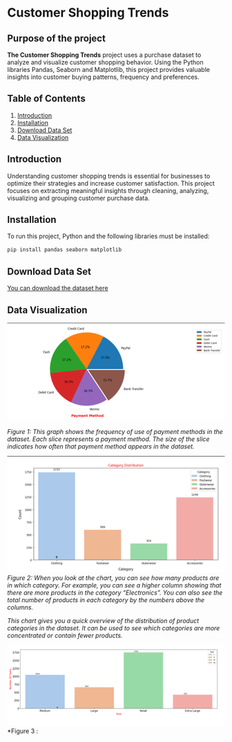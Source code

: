 # Customer Shopping Trends

## Purpose of the project 

**The Customer Shopping Trends**  project uses a purchase dataset to analyze and visualize customer shopping behavior. Using the Python libraries Pandas, Seaborn and Matplotlib, this project provides valuable insights into customer buying patterns, frequency and preferences.

## Table of Contents

1. [Introduction](#introduction)
2. [Installation](#installation)
3. [Download Data Set](#download-data-set)
4. [Data Visualization](#data-visualization)



## Introduction

Understanding customer shopping trends is essential for businesses to optimize their strategies and increase customer satisfaction. This project focuses on extracting meaningful insights through cleaning, analyzing, visualizing and grouping customer purchase data.

## Installation

To run this project, Python and the following libraries must be installed:

```bash
pip install pandas seaborn matplotlib
```

## Download Data Set

[You can download the dataset here](https://www.kaggle.com/datasets/iamsouravbanerjee/customer-shopping-trends-dataset?resource=download)



## Data Visualization

![Graph 1](images/table1.png)

*Figure 1: This graph shows the frequency of use of payment methods in the dataset. Each slice represents a payment method. The size of the slice indicates how often that payment method appears in the dataset.*



![Graph 2](images/table2.png)
*Figure 2: When you look at the chart, you can see how many products are in which category. For example, you can see a higher column showing that there are more products in the category “Electronics”. You can also see the total number of products in each category by the numbers above the columns.*

*This chart gives you a quick overview of the distribution of product categories in the dataset. It can be used to see which categories are more concentrated or contain fewer products.*


![Graph 3](images/table3.png)
*Figure 3 :